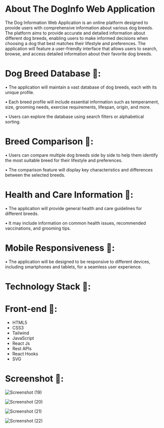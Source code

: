 # About The DogInfo Web Application

The Dog Information Web Application is an online platform designed to provide users with comprehensive information about various dog breeds. The platform aims to provide accurate and detailed information about different dog breeds, enabling users to make informed decisions when choosing a dog that best matches their lifestyle and preferences. The application will feature a user-friendly interface that allows users to search, browse, and access detailed information about their favorite dog breeds.

# Dog Breed Database 🍕:

• The application will maintain a vast database of dog breeds, each with its unique profile.

• Each breed profile will include essential information such as temperament, size, grooming needs, exercise requirements, lifespan, origin, and more.

• Users can explore the database using search filters or alphabetical sorting.

# Breed Comparison 🍟:

• Users can compare multiple dog breeds side by side to help them identify the most suitable breed for their lifestyle and preferences.

• The comparison feature will display key characteristics and differences between the selected breeds.

# Health and Care Information 🍳:

• The application will provide general health and care guidelines for different breeds.

• It may include information on common health issues, recommended vaccinations, and grooming tips.

# Mobile Responsiveness 🍧:

• The application will be designed to be responsive to different devices, including smartphones and tablets, for a seamless user experience.

# Technology Stack 🥩:

# Front-end 🍬: 

- HTML5
- CSS3
- Tailwind
- JavaScript
- React Js
- Rest APIs
- React Hooks
- SVG


# Screenshot 🥠:

![Screenshot (19)](https://github.com/Ajeet090/Doginfo/assets/61498445/52f5afa2-2dc9-4454-95f9-eb8bd768b700)


![Screenshot (20)](https://github.com/Ajeet090/Doginfo/assets/61498445/4d52ca4c-960d-43e9-a268-ae9a42430b71)

![Screenshot (21)](https://github.com/Ajeet090/Doginfo/assets/61498445/f0ef5264-6ddf-4a5d-837d-202fb07c17b2)












![Screenshot (22)](https://github.com/Ajeet090/Doginfo/assets/61498445/b2290f7c-733f-42a8-9478-2e44fb5d9691)
